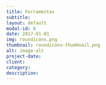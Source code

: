 ```yaml
---
title: Ferramentas
subtitle:
layout: default
modal-id: 6
date: 2017-01-01
img: roundicons.png
thumbnail: roundicons-thumbnail.png
alt: image-alt
project-date:
client:
category:
description:
---
```

